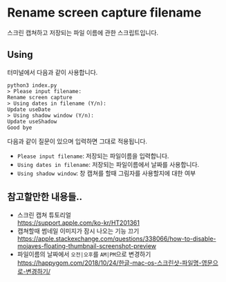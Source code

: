 # Rename screen capture filename

스크린 캡쳐하고 저장되는 파일 이름에 관한 스크립트입니다.


## Using

터미널에서 다음과 같이 사용합니다.

```
python3 index.py
> Please input filename:
Rename screen capture
> Using dates in filename (Y/n): 
Update useDate
> Using shadow window (Y/n): 
Update useShadow
Good bye
```

다음과 같이 질문이 있으며 입력하면 그대로 적용됩니다.

- `Please input filename`: 저장되는 파일이름을 입력합니다.
- `Using dates in filename`: 저장되는 파일이름에서 날짜를 사용합니다.
- `Using shadow window`: 창 캡쳐를 할때 그림자를 사용할지에 대한 여부


## 참고할만한 내용들..

- 스크린 캡쳐 튜토리얼  
  https://support.apple.com/ko-kr/HT201361
- 캡쳐할때 썸네일 이미지가 잠시 나오는 기능 끄기  
  https://apple.stackexchange.com/questions/338066/how-to-disable-mojaves-floating-thumbnail-screenshot-preview
- 파일이름의 날짜에서 `오전|오후`를 `AM|PM`으로 변경하기  
  https://happygom.com/2018/10/24/한글-mac-os-스크린샷-파일명-영문으로-변경하기/
